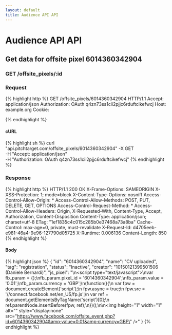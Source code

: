 ```yaml
---
layout: default
title: Audience API API
---
```


# Audience API API

## Get data for offsite pixel 6014360342904

### GET /offsite_pixels/:id



### Request

{% highlight http %}
GET /offsite_pixels/6014360342904 HTTP/1.1
Accept: application/json
Authorization: OAuth q4zn73ss1cii2pjjc6rduftcikefwcj
Host: example.org
Cookie: 

{% endhighlight %}


#### cURL

{% highlight sh %}
curl "api.pitchtarget.com/offsite_pixels/6014360342904" -X GET \
	-H "Accept: application/json" \
	-H "Authorization: OAuth q4zn73ss1cii2pjjc6rduftcikefwcj"
{% endhighlight %}

### Response

{% highlight http %}
HTTP/1.1 200 OK
X-Frame-Options: SAMEORIGIN
X-XSS-Protection: 1; mode=block
X-Content-Type-Options: nosniff
Access-Control-Allow-Origin: *
Access-Control-Allow-Methods: POST, PUT, DELETE, GET, OPTIONS
Access-Control-Request-Method: *
Access-Control-Allow-Headers: Origin, X-Requested-With, Content-Type, Accept, Authorization, Content-Disposition
Content-Type: application/json; charset=utf-8
ETag: "1ef1835c4c015c285b0e37468a73a8ba"
Cache-Control: max-age=0, private, must-revalidate
X-Request-Id: d4705eeb-e981-46a4-9e96-127790d05725
X-Runtime: 0.006136
Content-Length: 850
{% endhighlight %}

#### Body

{% highlight json %}
{
  "id": "6014360342904",
  "name": "CV uploaded",
  "tag": "registration",
  "status": "Inactive",
  "creator": "10150121399501506 (Daniele Bernardi)",
  "js_pixel": "<!-- Facebook Conversion Code for CV uploaded -->\n<script type=\"text/javascript\">\nvar fb_param = {};\nfb_param.pixel_id = '6014360342904';\nfb_param.value = '0.01';\nfb_param.currency = 'GBP';\n(function(){\n  var fpw = document.createElement('script');\n  fpw.async = true;\n  fpw.src = '//connect.facebook.net/en_US/fp.js';\n  var ref = document.getElementsByTagName('script')[0];\n  ref.parentNode.insertBefore(fpw, ref);\n})();\n</script>\n<noscript><img height=\"1\" width=\"1\" alt=\"\" style=\"display:none\" src=\"https://www.facebook.com/offsite_event.php?id=6014360342904&amp;value=0.01&amp;currency=GBP\" /></noscript>"
}
{% endhighlight %}

